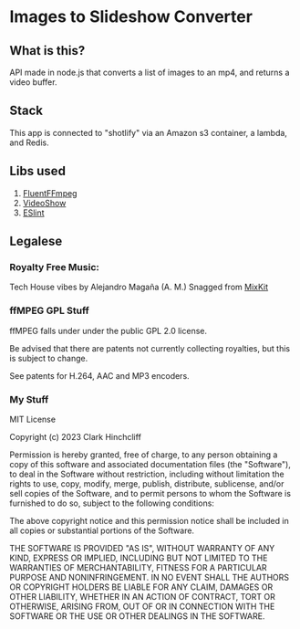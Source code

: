 # Images to Slideshow Converter
## What is this?
API made in node.js that converts a list of images to an mp4, and returns a video buffer.

## Stack
This app is connected to "shotlify" via an Amazon s3 container, a lambda, and Redis.

## Libs used
1. [FluentFFmpeg](https://github.com/fluent-ffmpeg/node-fluent-ffmpeg)
2. [VideoShow](https://github.com/h2non/videoshow)
3. [ESlint](https://eslint.org/)

## Legalese

### Royalty Free Music:
Tech House vibes
by Alejandro Magaña (A. M.)
Snagged from [MixKit](https://mixkit.co/free-stock-music/)

### ffMPEG GPL Stuff
ffMPEG falls under under the public GPL 2.0 license.

Be advised that there are patents not currently collecting royalties, but this is subject to change.

See patents for H.264, AAC and MP3 encoders.

### My Stuff
MIT License

Copyright (c) 2023 Clark Hinchcliff

Permission is hereby granted, free of charge, to any person obtaining a copy
of this software and associated documentation files (the "Software"), to deal
in the Software without restriction, including without limitation the rights
to use, copy, modify, merge, publish, distribute, sublicense, and/or sell
copies of the Software, and to permit persons to whom the Software is
furnished to do so, subject to the following conditions:

The above copyright notice and this permission notice shall be included in all
copies or substantial portions of the Software.

THE SOFTWARE IS PROVIDED "AS IS", WITHOUT WARRANTY OF ANY KIND, EXPRESS OR
IMPLIED, INCLUDING BUT NOT LIMITED TO THE WARRANTIES OF MERCHANTABILITY,
FITNESS FOR A PARTICULAR PURPOSE AND NONINFRINGEMENT. IN NO EVENT SHALL THE
AUTHORS OR COPYRIGHT HOLDERS BE LIABLE FOR ANY CLAIM, DAMAGES OR OTHER
LIABILITY, WHETHER IN AN ACTION OF CONTRACT, TORT OR OTHERWISE, ARISING FROM,
OUT OF OR IN CONNECTION WITH THE SOFTWARE OR THE USE OR OTHER DEALINGS IN THE
SOFTWARE.
